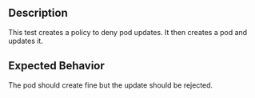## Description

This test creates a policy to deny pod updates.
It then creates a pod and updates it.

## Expected Behavior

The pod should create fine but the update should be rejected.